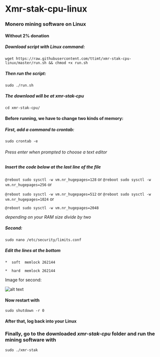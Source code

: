 # Xmr-stak-cpu-linux
### Monero mining software on Linux
#### Without 2% donation


##### Download script with Linux command: 
`wget https://raw.githubusercontent.com/ttimt/xmr-stak-cpu-linux/master/run.sh && chmod +x run.sh`

##### Then run the script:
`sudo ./run.sh`

##### The download will be at xmr-stak-cpu
`cd xmr-stak-cpu/`

#### Before running, we have to change two kinds of memory:

##### First, add a command to crontab:
`sudo crontab -e`

###### Press enter when prompted to choose a text editor

##### Insert the code below at the last line of the file
`@reboot sudo sysctl -w vm.nr_hugepages=128` or
`@reboot sudo sysctl -w vm.nr_hugepages=256` or

`@reboot sudo sysctl -w vm.nr_hugepages=512` or
`@reboot sudo sysctl -w vm.nr_hugepages=1024` or

`@reboot sudo sysctl -w vm.nr_hugepages=2048`

_depending on your RAM size divide by two_

##### Second:
`sudo nano /etc/security/limits.conf`

##### Edit the lines at the bottom
`*  soft  memlock 262144`

`*  hard  memlock 262144`

Image for second:

![alt text](https://github.com/ttimt/xmr-stak-cpu-linux/raw/master/limits.PNG)

#### Now restart with 
`sudo shutdown -r 0`

#### After that, log back into your Linux

### Finally, go to the downloaded _xmr-stak-cpu_ folder and run the mining software with
`sudo ./xmr-stak`
